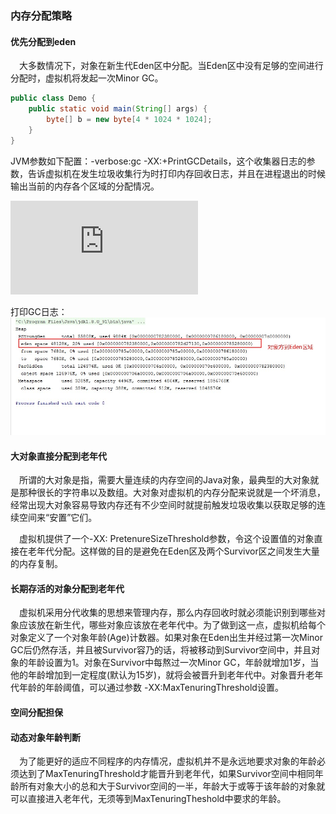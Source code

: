 ### 内存分配策略


#### 优先分配到eden
&ensp;&ensp;大多数情况下，对象在新生代Eden区中分配。当Eden区中没有足够的空间进行分配时，虚拟机将发起一次Minor GC。
```java
public class Demo {
    public static void main(String[] args) {
        byte[] b = new byte[4 * 1024 * 1024];
    }
}
```
JVM参数如下配置：-verbose:gc -XX:+PrintGCDetails，这个收集器日志的参数，告诉虚拟机在发生垃圾收集行为时打印内存回收日志，并且在进程退出的时候输出当前的内存各个区域的分配情况。

![image](https://github.com/FunCheney/concurrency/blob/master/src/md/jvm/image/jvm_001.pgn "JVM参数配置")

打印GC日志：
![image](https://github.com/FunCheney/concurrency/blob/master/src/md/jvm/image/jvm_002.png "内存分配策略打印_001")

#### 大对象直接分配到老年代
&ensp;&ensp;所谓的大对象是指，需要大量连续的内存空间的Java对象，最典型的大对象就是那种很长的字符串以及数组。大对象对虚拟机的内存分配来说就是一个坏消息，经常出现大对象容易导致内存还有不少空间时就提前触发垃圾收集以获取足够的连续空间来“安置”它们。

&ensp;&ensp;虚拟机提供了一个-XX: PretenureSizeThreshold参数，令这个设置值的对象直接在老年代分配。这样做的目的是避免在Eden区及两个Survivor区之间发生大量的内存复制。

#### 长期存活的对象分配到老年代
&ensp;&ensp;虚拟机采用分代收集的思想来管理内存，那么内存回收时就必须能识别到哪些对象应该放在新生代，哪些对象应该放在老年代中。为了做到这一点，虚拟机给每个对象定义了一个对象年龄(Age)计数器。如果对象在Eden出生并经过第一次Minor GC后仍然存活，并且被Survivor容乃的话，将被移动到Survivor空间中，并且对象的年龄设置为1。对象在Survivor中每熬过一次Minor GC，年龄就增加1岁，当他的年龄增加到一定程度(默认为15岁)，就将会被晋升到老年代中。对象晋升老年代年龄的年龄阈值，可以通过参数 -XX:MaxTenuringThreshold设置。


#### 空间分配担保
#### 动态对象年龄判断
&ensp;&ensp;为了能更好的适应不同程序的内存情况，虚拟机并不是永远地要求对象的年龄必须达到了MaxTenuringThreshold才能晋升到老年代，如果Survivor空间中相同年龄所有对象大小的总和大于Survivor空间的一半，年龄大于或等于该年龄的对象就可以直接进入老年代，无须等到MaxTenuringTheshold中要求的年龄。